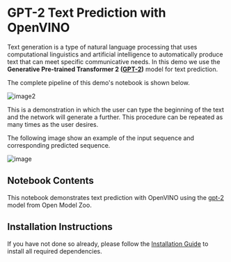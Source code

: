 # GPT-2 Text Prediction with OpenVINO
Text generation is a type of natural language processing that uses computational linguistics and artificial intelligence to automatically produce text that can meet specific communicative needs.
In this demo we use the **Generative Pre-trained Transformer 2 ([GPT-2](https://github.com/openvinotoolkit/open_model_zoo/tree/master/models/public/gpt-2))** model for text prediction.

The complete pipeline of this demo's notebook is shown below.

![image2](https://user-images.githubusercontent.com/91228207/163990722-d2713ede-921e-4594-8b00-8b5c1a4d73b5.jpeg)

This is a demonstration in which the user can type the beginning of the text and the network will generate a further. This procedure can be repeated as many times as the user desires.

The following image show an example of the input sequence and corresponding predicted sequence.

![image](https://user-images.githubusercontent.com/91228207/185103977-54b1671a-f02c-4f4b-9722-5c4e8b119fc7.png)
## Notebook Contents

This notebook demonstrates text prediction with OpenVINO using the [gpt-2](https://github.com/openvinotoolkit/open_model_zoo/tree/master/models/public/gpt-2) model from Open Model Zoo.

## Installation Instructions

If you have not done so already, please follow the [Installation Guide](https://github.com/openvinotoolkit/openvino_notebooks/blob/main/README.md") to install all required dependencies.
